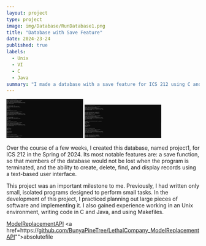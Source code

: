 ```yaml
---
layout: project
type: project
image: img/Database/RunDatabase1.png
title: "Database with Save Feature"
date: 2024-23-24
published: true
labels:
  - Unix
  - VI
  - C
  - Java
summary: "I made a database with a save feature for ICS 212 using C and Java, in a Unix environment."
---
```


<div class="text-center p-4">
  <img width="200px" src="../img/Database/RunDatabase2.png" class="img-thumbnail" >
  <img width="200px" src="../img/Database/RunDatabase3.png" class="img-thumbnail" >


</div>

Over the course of a few weeks, I created this database, named project1, for ICS 212 in the Spring of 2024. Its most notable features are: a save function, so that members of the database would not be lost when the program is terminated, and the ability to create, delete, find, and display records using a text-based user interface. 

This project was an important milestone to me. Previously, I had written only small, isolated programs designed to perform small tasks. In the development of this project, I practiced planning out large pieces of software and implementing it. I also gained experience working in an Unix environment, writing code in C and Java, and using Makefiles.


[ModelReplacementAPI](https://github.com/BunyaPineTree/LethalCompany_ModelReplacementAPI)
<a href=https://[github.com/BunyaPineTree/LethalCompany_ModelReplacementAPI](url)"">absolutefile</a>

